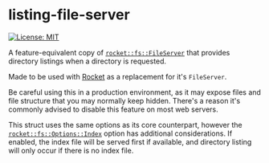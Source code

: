 # listing-file-server
[![License: MIT](https://img.shields.io/badge/license-MIT-blue.svg)](https://choosealicense.com/licenses/mit/)

A feature-equivalent copy of [`rocket::fs::FileServer`](https://api.rocket.rs/v0.5-rc/rocket/fs/struct.FileServer.html)
that provides directory listings when a directory is requested.

Made to be used with [Rocket](https://rocket.rs/) as a replacement for it's
`FileServer`.

Be careful using this in a production environment, as it may expose files
and file structure that you may normally keep hidden. There's a reason it's
commonly advised to disable this feature on most web servers.

This struct uses the same options as its core counterpart, however the
[`rocket::fs::Options::Index`](https://api.rocket.rs/v0.5-rc/rocket/fs/struct.Options.html#associatedconstant.Index)
option has additional considerations.
If enabled, the index file will be served first if available, and directory
listing will only occur if there is no index file.
